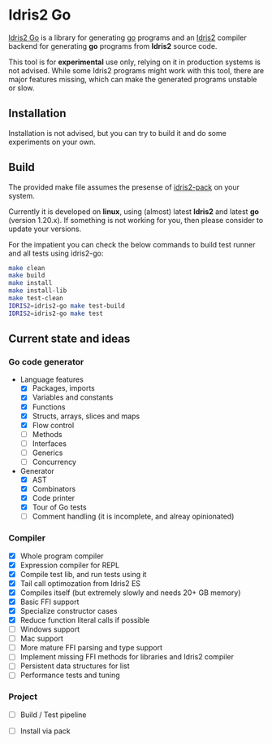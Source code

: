 # Idris2 Go

[Idris2 Go](https://github.com/kbertalan/idris2-go) is a library for generating [go](https://go.dev) programs and an [Idris2](https://idris-lang.org) compiler backend for generating __go__ programs from __Idris2__ source code.

This tool is for __experimental__ use only, relying on it in production systems is not advised.
While some Idris2 programs might work with this tool, there are major features missing, which can make the generated programs unstable or slow.

## Installation

Installation is not advised, but you can try to build it and do some experiments on your own.

## Build

The provided make file assumes the presense of [idris2-pack](https://github.com/stefan-hoeck/idris2-pack) on your system.

Currently it is developed on __linux__, using (almost) latest __Idris2__ and latest __go__ (version 1.20.x). If something is not working for you, then please consider to update your versions.

For the impatient you can check the below commands to build test runner and all tests using idris2-go:

```sh
make clean
make build
make install
make install-lib
make test-clean
IDRIS2=idris2-go make test-build
IDRIS2=idris2-go make test
```

## Current state and ideas

### Go code generator

- Language features
  - [x] Packages, imports
  - [x] Variables and constants
  - [x] Functions
  - [x] Structs, arrays, slices and maps
  - [x] Flow control
  - [ ] Methods
  - [ ] Interfaces
  - [ ] Generics
  - [ ] Concurrency
- Generator
  - [x] AST
  - [x] Combinators
  - [x] Code printer
  - [x] Tour of Go tests
  - [ ] Comment handling (it is incomplete, and alreay opinionated)

### Compiler

- [x] Whole program compiler
- [x] Expression compiler for REPL
- [x] Compile test lib, and run tests using it
- [x] Tail call optimozation from Idris2 ES
- [x] Compiles itself (but extremely slowly and needs 20+ GB memory)
- [x] Basic FFI support
- [x] Specialize constructor cases
- [x] Reduce function literal calls if possible
- [ ] Windows support
- [ ] Mac support
- [ ] More mature FFI parsing and type support
- [ ] Implement missing FFI methods for libraries and Idris2 compiler
- [ ] Persistent data structures for list
- [ ] Performance tests and tuning

### Project

- [ ] Build / Test pipeline
- [ ] Install via pack

